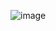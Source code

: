 ![image](https://github.com/kaique-on/Pong-Javascript/assets/126781672/47a1b3d2-b1bb-4b9c-9688-c2188cd6346d)
